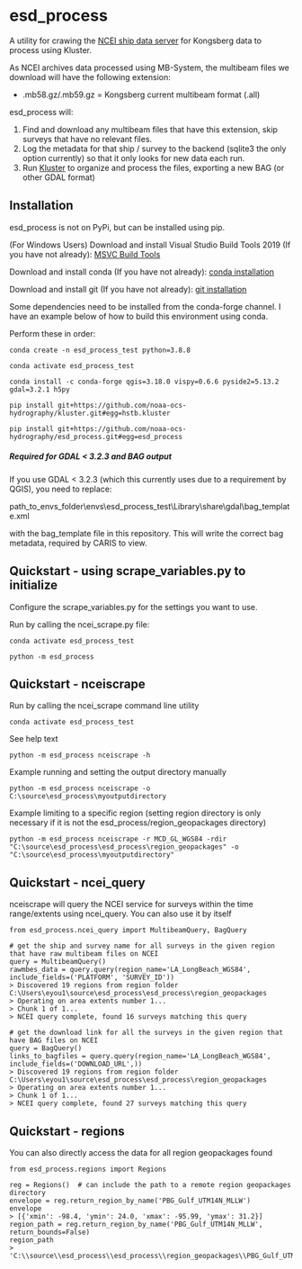 # esd_process

A utility for crawing the [NCEI ship data server](https://data.ngdc.noaa.gov/platforms/ocean/ships/) for Kongsberg data to process using Kluster.

As NCEI archives data processed using MB-System, the multibeam files we download will have the following extension:

- .mb58.gz/.mb59.gz = Kongsberg current multibeam format (.all) 

esd_process will:

1. Find and download any multibeam files that have this extension, skip surveys that have no relevant files.
2. Log the metadata for that ship / survey to the backend (sqlite3 the only option currently) so that it only looks for new data each run.
3. Run [Kluster](https://github.com/noaa-ocs-hydrography/kluster) to organize and process the files, exporting a new BAG (or other GDAL format)


## Installation

esd_process is not on PyPi, but can be installed using pip.

(For Windows Users) Download and install Visual Studio Build Tools 2019 (If you have not already): [MSVC Build Tools](https://visualstudio.microsoft.com/visual-cpp-build-tools/)

Download and install conda (If you have not already): [conda installation](https://docs.conda.io/projects/conda/en/latest/user-guide/install/)

Download and install git (If you have not already): [git installation](https://git-scm.com/book/en/v2/Getting-Started-Installing-Git)

Some dependencies need to be installed from the conda-forge channel.  I have an example below of how to build this environment using conda.

Perform these in order:

`conda create -n esd_process_test python=3.8.8 `

`conda activate esd_process_test `

`conda install -c conda-forge qgis=3.18.0 vispy=0.6.6 pyside2=5.13.2 gdal=3.2.1 h5py `

`pip install git+https://github.com/noaa-ocs-hydrography/kluster.git#egg=hstb.kluster `

`pip install git+https://github.com/noaa-ocs-hydrography/esd_process.git#egg=esd_process `

##### Required for GDAL < 3.2.3 and BAG output

If you use GDAL < 3.2.3 (which this currently uses due to a requirement by QGIS), you need to replace:

path_to_envs_folder\envs\esd_process_test\Library\share\gdal\bag_template.xml

with the bag_template file in this repository.  This will write the correct bag metadata, required by CARIS to view.

## Quickstart - using scrape_variables.py to initialize

Configure the scrape_variables.py for the settings you want to use.

Run by calling the ncei_scrape.py file:

`conda activate esd_process_test `

`python -m esd_process`

## Quickstart - nceiscrape

Run by calling the ncei_scrape command line utility

`conda activate esd_process_test `

See help text

`python -m esd_process nceiscrape -h`

Example running and setting the output directory manually

`python -m esd_process nceiscrape -o C:\source\esd_process\myoutputdirectory`

Example limiting to a specific region (setting region directory is only necessary if it is not the esd_process/region_geopackages directory)

`python -m esd_process nceiscrape -r MCD_GL_WGS84 -rdir "C:\source\esd_process\esd_process\region_geopackages" -o "C:\source\esd_process\myoutputdirectory"`

## Quickstart - ncei_query

nceiscrape will query the NCEI service for surveys within the time range/extents using ncei_query.  You can also use it by itself

```
from esd_process.ncei_query import MultibeamQuery, BagQuery

# get the ship and survey name for all surveys in the given region that have raw multibeam files on NCEI
query = MultibeamQuery()
rawmbes_data = query.query(region_name='LA_LongBeach_WGS84', include_fields=('PLATFORM', 'SURVEY_ID'))
> Discovered 19 regions from region folder C:\Users\eyou1\source\esd_process\esd_process\region_geopackages
> Operating on area extents number 1...
> Chunk 1 of 1...
> NCEI query complete, found 16 surveys matching this query

# get the download link for all the surveys in the given region that have BAG files on NCEI
query = BagQuery()
links_to_bagfiles = query.query(region_name='LA_LongBeach_WGS84', include_fields=('DOWNLOAD_URL',))
> Discovered 19 regions from region folder C:\Users\eyou1\source\esd_process\esd_process\region_geopackages
> Operating on area extents number 1...
> Chunk 1 of 1...
> NCEI query complete, found 27 surveys matching this query
```

## Quickstart - regions

You can also directly access the data for all region geopackages found

```
from esd_process.regions import Regions

reg = Regions()  # can include the path to a remote region geopackages directory
envelope = reg.return_region_by_name('PBG_Gulf_UTM14N_MLLW')
envelope
> [{'xmin': -98.4, 'ymin': 24.0, 'xmax': -95.99, 'ymax': 31.2}]
region_path = reg.return_region_by_name('PBG_Gulf_UTM14N_MLLW', return_bounds=False)
region_path
> 'C:\\source\\esd_process\\esd_process\\region_geopackages\\PBG_Gulf_UTM14N_MLLW.gpkg'
```
